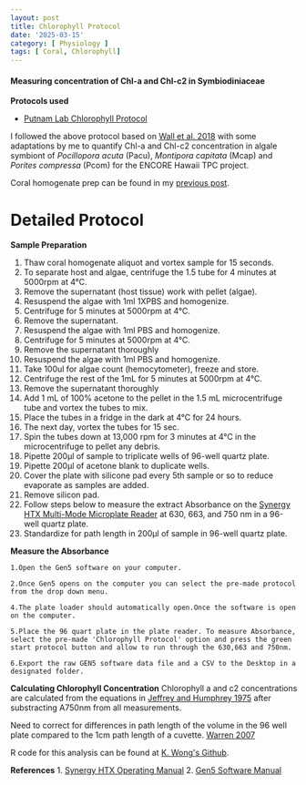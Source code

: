 ```yaml
---
layout: post
title: Chlorophyll Protocol
date: '2025-03-15'
category: [ Physiology ]
tags: [ Coral, Chlorophyll]
---
```


#### Measuring concentration of Chl-a and Chl-c2 in Symbiodiniaceae 

**Protocols used**
- [Putnam Lab Chlorophyll Protocol](https://github.com/Putnam-Lab/Lab_Management/blob/master/Lab_Resources/Physiology_Protocols/Chlorophyll-Protocol.md)

I followed the above protocol based on [Wall et al. 2018](https://link.springer.com/content/pdf/10.1007/s00227-018-3317-z.pdf) with some adaptations by me to quantify Chl-a and Chl-c2 concentration in algale symbiont of  _Pocillopora acuta_ (Pacu), _Montipora capitata_ (Mcap) and _Porites compressa_ (Pcom) for the ENCORE Hawaii TPC project.

Coral homogenate prep can be found in my [previous post](https://fscucchia-labnotebooks.github.io/FScucchia_Putnam_Lab_Notebook/Sample-Prep-Physio-Hawaii-TPC/).

# Detailed Protocol  

**Sample Preparation**  
1. Thaw coral homogenate aliquot and vortex sample for 15 seconds.
2. To separate host and algae, centrifuge the 1.5 tube for 4 minutes at 5000rpm at 4°C. 
3. Remove the supernatant (host tissue) work with pellet (algae).
4. Resuspend the algae with 1ml 1XPBS and homogenize.
5. Centrifuge for 5 minutes at 5000rpm at 4°C.
6. Remove the supernatant. 
7. Resuspend the algae with 1ml PBS and homogenize.
8. Centrifuge for 5 minutes at 5000rpm at 4°C.
9. Remove the supernatant thoroughly
10. Resuspend the algae with 1ml PBS and homogenize.
11.	Take 100ul for algae count (hemocytometer), freeze and store. 
12.	Centrifuge the rest of the 1mL for 5 minutes at 5000rpm at 4°C.
13.	Remove the supernatant thoroughly
14. Add 1 mL of 100% acetone to the pellet in the 1.5 mL microcentrifuge tube and vortex the tubes to mix.
15. Place the tubes in a fridge in the dark at 4°C for 24 hours.  
16. The next day, vortex the tubes for 15 sec.  
17. Spin the tubes down at 13,000 rpm for 3 minutes at 4°C in the microcentrifuge to pellet any debris.  
18. Pipette 200µl of sample to triplicate wells of 96-well quartz plate.   
19. Pipette 200µl of acetone blank to duplicate wells.  
10. Cover the plate with silicone pad every 5th sample or so to reduce evaporate as samples are added.  
11. Remove silicon pad.   
12. Follow steps below to measure the extract Absorbance on the [Synergy HTX Multi-Mode Microplate Reader](https://www.biotek.com/products/detection-multi-mode-microplate-readers/synergy-htx-multi-mode-reader/) at 630, 663, and 750 nm in a 96-well quartz plate.
13. Standardize for path length in 200µl of sample in 96-well quartz plate.

**Measure the Absorbance**

    1.Open the Gen5 software on your computer.

    2.Once Gen5 opens on the computer you can select the pre-made protocol from the drop down menu.

    4.The plate loader should automatically open.Once the software is open on the computer.

    5.Place the 96 quart plate in the plate reader. To measure Absorbance, select the pre-made 'Chlorophyll Protocol' option and press the green start protocol button and allow to run through the 630,663 and 750nm.

    6.Export the raw GEN5 software data file and a CSV to the Desktop in a designated folder.

**Calculating Chlorophyll Concentration**
Chlorophyll a and c2 concentrations are calculated from the equations in [Jeffrey and Humphrey 1975](https://reader.elsevier.com/reader/sd/pii/S0015379617307783?token=0937035D38C07F29ADF00F1F2A21F20F221219B1CC11A444A4F84D16B98EC3A6AD941D191BA2135A68C98BA62A0B69FE) after substracting A750nm from all measurements.

Need to correct for differences in path length of the volume in the 96 well plate compared to the 1cm path length of a cuvette.
[Warren 2007](https://www.tandfonline.com/doi/full/10.1080/01904160802135092?casa_token=RqeUl1Ccg7AAAAAA%3A6SyNAs848qrRk1-Tf1g088xWD10z1Xngb8cmcgRvC3jYSYPugr2cL8QG9wFvrFj7xZF-pqqUozonRg)

R code for this analysis can be found at [K. Wong's Github](https://urldefense.proofpoint.com/v2/url?u=https-3A__github.com_kevinhwong1_Thermal-5FTransplant-5F2017-2D2018_blob_master_scripts_ChlorophyllA.R&d=DwMFaQ&c=dWz0sRZOjEnYSN4E4J0dug&r=hzX7Pj5Cn4ufjLQbICvWcOqlrencJyNZMIrmCT00z_o&m=Hpn_SeiBeA7gle40eXLMx3-j3YSrgRHCsOsZ3E5cSGA&s=q5PUrza32gdiEvIa0nI8pMvjeaMw9LFkIDujTh_tGPw&e=).

<a name="References"></a> **References**
    1. [Synergy HTX Operating Manual](https://github.com/urol-e5/protocols/blob/master/synergy_htx_manual.pdf)
    2. [Gen5 Software Manual](https://github.com/urol-e5/protocols/blob/master/Gen5_software_manual.pdf)